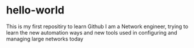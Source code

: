 # hello-world
This is my first repositiry to learn Github
I am a Network engineer, trying to learn the new automation ways and new tools used in configuring and managing large networks today
